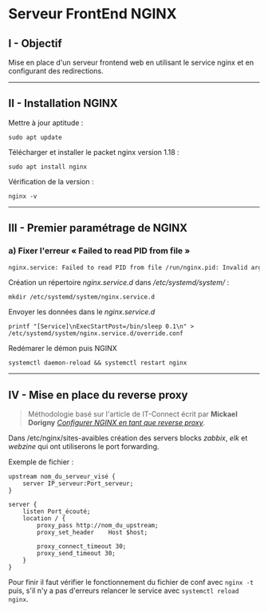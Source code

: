 # **Serveur FrontEnd NGINX**

## **I - Objectif**

Mise en place d'un serveur frontend web en utilisant le service nginx et en configurant des redirections.

---

## **II - Installation NGINX**

Mettre à jour aptitude :

`sudo apt update`

Télécharger et installer le packet nginx version 1.18 :

`sudo apt install nginx`

Vérification de la version :

`nginx -v`

---

## **III - Premier paramétrage de NGINX**

### a) Fixer l'erreur « Failed to read PID from file »

```bash
nginx.service: Failed to read PID from file /run/nginx.pid: Invalid argument
```

Création un répertoire *nginx.service.d* dans */etc/systemd/system/* :

`mkdir /etc/systemd/system/nginx.service.d`

Envoyer les données dans le *nginx.service.d*

`printf "[Service]\nExecStartPost=/bin/sleep 0.1\n" > /etc/systemd/system/nginx.service.d/override.conf`

Redémarer le démon puis NGINX

`systemctl daemon-reload && systemctl restart nginx`

---

## **IV - Mise en place du reverse proxy**

>Méthodologie basé sur l'article de IT-Connect écrit par **Mickael Dorigny** [*Configurer NGINX en tant que reverse proxy*](<https://www.it-connect.fr/configurer-nginx-en-tant-que-reverse-proxy/>).

Dans  /etc/nginx/sites-avaibles création des servers blocks *zabbix*, *elk* et *webzine* qui ont utiliserons le port forwarding.

Exemple de fichier :
```nginx
upstream nom_du_serveur_visé {
    server IP_serveur:Port_serveur;
}

server {
    listen Port_écouté;
    location / {
        proxy_pass http://nom_du_upstream;
        proxy_set_header    Host $host;

        proxy_connect_timeout 30;
        proxy_send_timeout 30;
    }
}
```

Pour finir il faut vérifier le fonctionnement du fichier de conf avec `nginx -t` puis, s'il n'y a pas d'erreurs relancer le service avec `systemctl reload nginx`.
